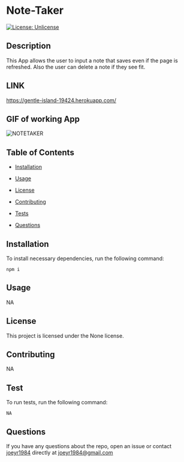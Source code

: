 
# Note-Taker

[![License: Unlicense](https://img.shields.io/badge/license-Unlicense-blue.svg)](https://github.com/joeyr1984/NOTE-TAKER)

## Description

This App allows the user to input a note that saves even if the page is refreshed. Also the user can delete a note if they see fit. 

## LINK

https://gentle-island-19424.herokuapp.com/


## GIF of working App

![NOTETAKER](./note-taker.gif)

## Table of Contents

* [Installation](#installation)

* [Usage](#usage)

* [License](#license)

* [Contributing](#contributing)

* [Tests](#test)

* [Questions](#questions)

## Installation

To install necessary dependencies, run the following command:

```
npm i
```

## Usage

NA

## License

This project is licensed under the None license.

## Contributing

NA

## Test

To run tests, run the following command:

```
NA
```

## Questions

If you have any questions about the repo, open an issue or contact [joeyr1984](https://github.com/joeyr1984/) directly at joeyr1984@gmail.com


